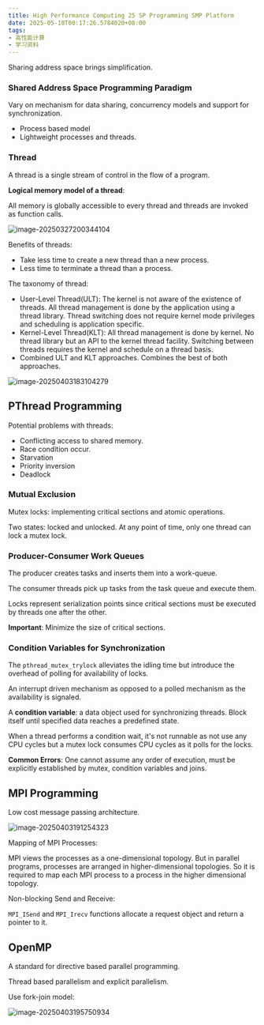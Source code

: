 ```yaml
---
title: High Performance Computing 25 SP Programming SMP Platform
date: 2025-05-10T00:17:26.5784020+08:00
tags:
- 高性能计算
- 学习资料
---
```




Sharing address space brings simplification.

<!--more-->

### Shared Address Space Programming Paradigm

Vary on mechanism for data sharing, concurrency models and support for synchronization.

- Process based model
- Lightweight processes and threads.

### Thread

A thread is a single stream of control in the flow of a program.

**Logical memory model of a thread**:

All memory is globally accessible to every thread and threads are invoked as function calls.

![image-20250327200344104](./hpc-2025-program-smp-platform/image-20250327200344104.webp)

Benefits of threads:

- Take less time to create a new thread than a new process.
- Less time to terminate a thread than a process.

The taxonomy of thread:

- User-Level Thread(ULT): The kernel is not aware of the existence of threads. All thread management is done by the application using a thread library. Thread switching does not require kernel mode privileges and scheduling is application specific.
- Kernel-Level Thread(KLT): All thread management is done by kernel. No thread library but an API to the kernel thread facility. Switching between threads requires the kernel and schedule on a thread basis.
- Combined ULT and KLT approaches. Combines the best of both approaches.

![image-20250403183104279](./hpc-2025-program-smp-platform/image-20250403183104279.webp)

## PThread Programming

Potential problems with threads:

- Conflicting access to shared memory.
- Race condition occur.
- Starvation
- Priority inversion
- Deadlock

### Mutual Exclusion

Mutex locks: implementing critical sections and atomic operations.

Two states: locked and unlocked. At any point of time, only one thread can lock a mutex lock.

### Producer-Consumer Work Queues

The producer creates tasks and inserts them into a work-queue.

The consumer threads pick up tasks from the task queue and execute them.

Locks represent serialization points since critical sections must be executed by threads one after the other.

**Important**: Minimize the size of critical sections.

### Condition Variables for Synchronization

The `pthread_mutex_trylock` alleviates the idling time but introduce the overhead of polling for availability of locks.

An interrupt driven mechanism as opposed to a polled mechanism as the availability is signaled.

A **condition variable**: a data object used for synchronizing threads. Block itself until specified data reaches a predefined state. 

When a thread performs a condition wait, it's not runnable as not use any CPU cycles but a mutex lock consumes CPU cycles as it polls for the locks.

**Common Errors**: One cannot assume any order of execution, must be explicitly established by mutex, condition variables and joins.

## MPI Programming

Low cost message passing architecture.

![image-20250403191254323](./hpc-2025-program-smp-platform/image-20250403191254323.webp)

Mapping of MPI Processes:

MPI views the processes as a one-dimensional topology. But in parallel programs, processes are arranged in higher-dimensional topologies. So it is required to map each MPI process to a process in the higher dimensional topology.

Non-blocking Send and Receive:

`MPI_ISend` and `MPI_Irecv` functions allocate a request object and return a pointer to it.

## OpenMP

A standard for directive based parallel programming.

Thread based parallelism and explicit parallelism.

Use fork-join model:

![image-20250403195750934](./hpc-2025-program-smp-platform/image-20250403195750934.webp)

